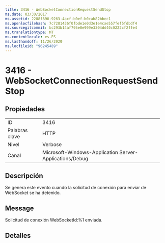 ```yaml
---
title: 3416 - WebSocketConnectionRequestSendStop
ms.date: 03/30/2017
ms.assetid: 2288f390-9263-4acf-b0ef-b0cab82bbec1
ms.openlocfilehash: 7c7281436f0fbde1e0d3e1e4cae557fef5fdbdf4
ms.sourcegitcommit: bc293b14af795e0e999e3304dd40c0222cf2ffe4
ms.translationtype: MT
ms.contentlocale: es-ES
ms.lasthandoff: 11/26/2020
ms.locfileid: "96245489"
---
```

# <a name="3416---websocketconnectionrequestsendstop"></a>3416 - WebSocketConnectionRequestSendStop

## <a name="properties"></a>Propiedades  
  
|||  
|-|-|  
|ID|3416|  
|Palabras clave|HTTP|  
|Nivel|Verbose|  
|Canal|Microsoft-Windows-Application Server-Applications/Debug|  
  
## <a name="description"></a>Descripción  

 Se genera este evento cuando la solicitud de conexión para enviar de WebSocket se ha detenido.  
  
## <a name="message"></a>Message  

 Solicitud de conexión WebSocketId:%1 enviada.  
  
## <a name="details"></a>Detalles
